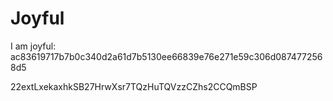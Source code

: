 # Joyful

I am joyful: ac83619717b7b0c340d2a61d7b5130ee66839e76e271e59c306d0874772568d5


22extLxekaxhkSB27HrwXsr7TQzHuTQVzzCZhs2CCQmBSP